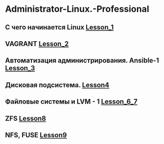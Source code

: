 # <h1>Administrator-Linux.-Professional</h1>

## С чего начинается Linux [Lesson_1](https://github.com/dmitriizajcev82/Administrator-Linux.-Professional/tree/main/Lesson1)

<!-- <details>
<summary>
Lesson_1
</summary>
</details> -->

## VAGRANT [Lesson_2](https://github.com/dmitriizajcev82/Administrator-Linux.-Professional/tree/main/Lesson2)

## Автоматизация администрирования. Ansible-1 [Lesson_3](https://github.com/dmitriizajcev82/Administrator-Linux.-Professional/tree/main/Lesson3)

## Дисковая подсистема. [Lesson4](https://github.com/dmitriizajcev82/Administrator-Linux.-Professional/tree/main/Lesson4)
## Файловые системы и LVM - 1 [Lesson_6_7](https://github.com/dmitriizajcev82/Administrator-Linux.-Professional/tree/main/Lesson_6_7)
## ZFS [Lesson8](https://github.com/dmitriizajcev82/Administrator-Linux.-Professional/tree/main/Lesson8)
## NFS, FUSE [Lesson9](https://github.com/dmitriizajcev82/Administrator-Linux.-Professional/tree/main/Lesson9)
